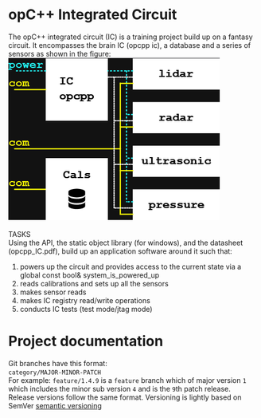 # opC++ Integrated Circuit

The opC++ integrated circuit (IC) is a training project build up on a fantasy circuit. It encompasses the brain IC (opcpp ic), a database and a series of sensors as shown in the figure:<br>
!["circuit](/img/opc_ic_circuit.png)<br>
<br>
TASKS<br>
Using the API, the static object library (for windows), and the datasheet (opcpp_IC.pdf), build up an application software around it such that:
<br>
1. powers up the circuit and provides access to the current state via a global const bool& system_is_powered_up
2. reads calibrations and sets up all the sensors
3. makes sensor reads
4. makes IC registry read/write operations
5. conducts IC tests (test mode/jtag mode)

# Project documentation

Git branches have this format:<br>
`category/MAJOR-MINOR-PATCH`<br>
For example: `feature/1.4.9` is a `feature` branch which of major version `1` which includes the minor sub version `4` and is the `9`th patch release.<br>
Release versions follow the same format.
Versioning is lightly based on SemVer [semantic versioning](https://semver.org)<br>